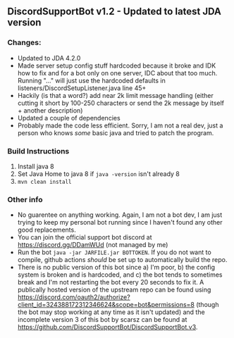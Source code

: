 ## DiscordSupportBot v1.2 - Updated to latest JDA version
### Changes:
- Updated to JDA 4.2.0
- Made server setup config stuff hardcoded because it broke and IDK how to fix and for a bot only on one server, IDC about that too much. Running "..." will just use the hardcoded defaults in listeners/DiscordSetupListener.java line 45+
- Hackily (is that a word?) add near 2k limit message handling (either cutting it short by 100-250 characters or send the 2k message by itself + another description)
- Updated a couple of dependencies
- Probably made the code less efficient. Sorry, I am not a real dev, just a person who knows *some* basic java and tried to patch the program.
### Build Instructions
1. Install java 8
2. Set Java Home to java 8 if `java -version` isn't already 8
3. `mvn clean install`
### Other info
- No guarentee on anything working. Again, I am not a bot dev, I am just trying to keep my personal bot running since I haven't found any other good replacements.
- You can join the official support bot discord at https://discord.gg/DDamWUd (not managed by me)
- Run the bot `java -jar JARFILE.jar BOTTOKEN`. If you do not want to compile, github actions *should* be set up to automatically build the repo.
- There is no public version of this bot since a) I'm poor, b) the config system is broken and is hardcoded, and c) the bot tends to sometimes break and I'm not restarting the bot every 20 seconds to fix it. A publically hosted version of the upstream repo can be found using https://discord.com/oauth2/authorize?client_id=324388172312346624&scope=bot&permissions=8 (though the bot may stop working at any time as it isn't updated) and the incomplete version 3 of this bot by scarsz can be found at https://github.com/DiscordSupportBot/DiscordSupportBot.v3.
 
